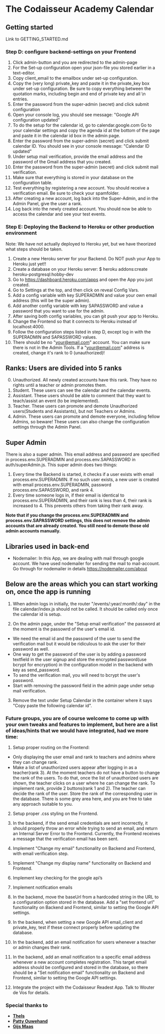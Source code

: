 # The Codaisseur Academy Calendar




## Getting started

Link to GETTING_STARTED.md

### Step D: configure backend-settings on your Frontend

1. Click admin-button and you are redirected to the admin-page
2. For the Set-up configuration open your json-file you stored earlier in a text-editor.
3. Copy client_email to the emailbox under set-up configuration.
4. Copy the (very long) private_key and paste it in the private_key box under set-up configuration.
   Be sure to copy everything between the quotation marks, including begin and end of private key and all \n entries.
5. Enter the password from the super-admin (secret) and click submit configuration
6. Open your console log, you should see message: "Google API configuration updated"
7. To do the setup for the calendar id, go to calendar.google.com Go to your calendar settings and copy the agenda id at the bottom of the page and paste it in the calendar id box in the admin page. 
8. Enter the password from the super-admin (secret) and click submit calendar ID. You should see in your console message: "Calendar ID updated"
9. Under setup mail verification, provide the email address and the password of the Gmail address that you created.
10. Enter the password from the super-admin (secret) and click submit mail verification.
11. Make sure that everything is stored in your database on the configuration table.
12. Test everything by registering a new account. You should receive a verification email. Be sure to check your spamfolder.
13. After creating a new account, log back into the Super-Admin, and in the Admin Panel, give the user a rank.
14. Log back into the newly created account. You should now be able to access the calendar and see your test events.

### Step E: Deploying the Backend to Heroku or other production environment

Note: We have not actually deployed to Heroku yet, but we have theorized what steps should be taken.

1. Create a new Heroku server for your Backend. Do NOT push your App to Heroku just yet!!
2. Create a database on your Heroku server: $ heroku addons:create heroku-postgresql:hobby-dev
3. Go to https://dashboard.heroku.com/apps and open the App you just created.
4. Go to Settings at the top, and then click on reveal Config Vars.
5. Add a config variable with key SUPERADMIN and value your own email address (this will be the super admin).
6. Add another config variable with key SAPASSWORD and value a password that you want to use for the admin.
7. After saving both config variables, you can git push your app to Heroku.
8. Change the Frontend so that it connects to Heroku instead of localhost:4000.
9. Follow the configuration steps listed in step D, except log in with the SUPERADMIN and SAPASSWORD values.
10. There should be no "your@email.com" account. You can make sure there is not in the Admin Tools.
   If a "your@email.com" address is created, change it's rank to 0 (unauthorized)!

## Ranks: Users are divided into 5 ranks

0. Unauthorized. All newly created accounts have this rank. They have no rights until a teacher or admin promotes them.
1. Student. These users can see the calendar and the calendar events.
2. Assistant. These users should be able to comment that they want to teach/assist an event (to be implemented).
3. Teacher. These users can promote and demote Unauthorized users(Students and Assistants), but not Teachers or Admins.
4. Admin. These users can promote and demote everyone, including fellow Admins, so beware!
   These users can also change the configuration settings through the Admin Panel.

## Super Admin

There is also a super admin. This email address and password are specified in process.env.SUPERADMIN and process.env.SAPASSWORD in auth/superAdmin.js. This super admin does two things:

1. Every time the Backend is started, it checks if a user exists with email process.env.SUPERADMIN. If no such user exists, a new user is created with email process.env.SUPERADMIN, password process.env.SAPASSWORD, and rank 4.
2. Every time someone logs in, if their email is identical to process.env.SUPERADMIN, and their rank is less than 4, their rank is increased to 4. This prevents others from taking their rank away.

**Note that if you change the process.env.SUPERADMIN and process.env.SAPASSWORD settings, this does not remove the admin accounts that are already created. You still need to demote those old admin accounts manually.**

## Libraries used in back-end

- Nodemailer: In this App, we are dealing with mail through google account. We have used nodemailer for sending the mail to mail-account. Go through for nodemailer in details https://nodemailer.com/about

## Below are the areas which you can start working on, once the app is running

1. When admin logs in initially, the router "/events/:year/:month/:day" in the file calendar/index.js should not be called. It should be called only once the calendar id is setup.

2. On the admin page, under the "Setup email verification" the password at the moment is the passowrd of the user's email id.

- We need the email id and the passowrd of the user to send the verification mail but it would be ridiculous to ask the user for their password as well.
- One way to get the password of the user is by adding a password textfield in the user signup and store the encrypted password(use bcrypt for encryption) in the configuration model in the backend with key as send_password.
- To send the verification mail, you will need to bcrypt the user's password.
- Start with removing the password field in the admin page under setup mail verification.

3. Remove the text under Setup Calendar in the container where it says "Copy paste the following calendar id".

### Future groups, you are of course welcome to come up with your own tweaks and features to implement, but here are a list of ideas/hints that we would have integrated, had we more time:

1. Setup proper routing on the Frontend:

- Only displaying the user email and rank to teachers and admins where they can change rank.
- Make a list of unauthorized users appear after logging in as a teacher(rank 3). At the moment teachers do not have a button to change the rank of the users. To do that, once the list of unauthorized users are shown, the teacher clicks on a user where he can change the rank. To implement rank, provide 2 buttons(rank 1 and 2). The teacher can decide the rank of the user. Store the rank of the corresponding user in the database. There is some grey area here, and you are free to take any approach suitable to you.

2. Setup proper .css styling on the Frontend.

3. In the backend, if the send email credentials are sent incorrectly, it should properly throw an error while trying to send an email, and return an Internal Server Error to the Frontend. Currently, the Frontend receives a message that the verification email has been sent.

4. Implement "Change my email" functionality on Backend and Frontend, with email verification step.

5. Implement "Change my display name" functionality on Backend and Frontend.

6. Implement key checking for the google api’s

7. Implement notification emails

8. In the backend, move the baseUrl from a hardcoded string in the URL to a configuration option stored in the database. Add a "set frontend url" functionality on Backend and Frontend, similar to setting the Google API settings.

9. In the backend, when setting a new Google API email_client and private_key, test if these connect properly before updating the database.

10. In the backend, add an email notification for users whenever a teacher or admin changes their rank.

11. In the backend, add an email notification to a specific email address whenever a new account completes registration. This target email address should be configured and stored in the database, so there should be a "Set notification email" functionality on Backend and Frontend, similar to setting the Google API settings.

12. Integrate the project with the Codaisseur Readest App. Talk to Wouter de Vos for details.

### Special thanks to

- **[Thels](https://github.com/ThelsK)**
- **[Patty Ouwehand](https://github.com/pattyouwehand)**
- **[Gijs Maas](https://github.com/gijsmaas82)**
